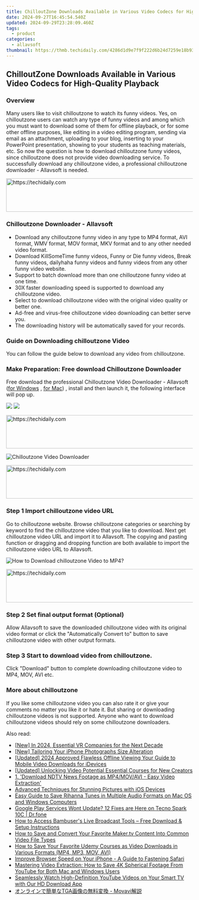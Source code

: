 ```yaml
---
title: ChilloutZone Downloads Available in Various Video Codecs for High-Quality Playback
date: 2024-09-27T16:45:54.540Z
updated: 2024-09-29T23:28:09.460Z
tags:
  - product
categories:
  - allavsoft
thumbnail: https://thmb.techidaily.com/4286d1d9e7f9f222d6b24d7259e18b93ce578dc75aedffe72b83d7d3b1179de6.jpg
---
```


## ChilloutZone Downloads Available in Various Video Codecs for High-Quality Playback

### Overview

Many users like to visit chilloutzone to watch its funny videos. Yes, on chilloutzone users can watch any type of funny videos and among which you must want to download some of them for offline playback, or for some other offline purposes, like editing in a video editing program, sending via email as an attachment, uploading to your blog, inserting to your PowerPoint presentation, showing to your students as teaching materials, etc. So now the question is how to download chilloutzone funny videos, since chilloutzone does not provide video downloading service. To successfully download any chilloutzone video, a professional chilloutzone downloader - Allavsoft is needed.

<!-- affiliate ads begin -->
<a href="https://appsumo.8odi.net/c/5597632/2132160/7443" target="_top" id="2132160">
  <img src="//a.impactradius-go.com/display-ad/7443-2132160" border="0" alt="https://techidaily.com" width="600" height="90"/>
</a>
<img height="0" width="0" src="https://appsumo.8odi.net/i/5597632/2132160/7443" style="position:absolute;visibility:hidden;" border="0" />
<!-- affiliate ads end -->

### Chilloutzone Downloader - Allavsoft

* Download any chilloutzone funny video in any type to MP4 format, AVI format, WMV format, MOV format, MKV format and to any other needed video format.
* Download KillSomeTime funny videos, Funny or Die funny videos, Break funny videos, dailyhaha funny videos and funny videos from any other funny video website.
* Support to batch download more than one chilloutzone funny video at one time.
* 30X faster downloading speed is supported to download any chilloutzone video.
* Select to download chilloutzone video with the original video quality or better one.
* Ad-free and virus-free chilloutzone video downloading can better serve you.
* The downloading history will be automatically saved for your records.

### Guide on Downloading chilloutzone Video

You can follow the guide below to download any video from chilloutzone.

### Make Preparation: Free download Chilloutzone Downloader

Free download the professional Chilloutzone Video Downloader - Allavsoft ([for Windows](https://tools.techidaily.com/allavsoft/products/) , [for Mac](https://tools.techidaily.com/allavsoft/products/)) , install and then launch it, the following interface will pop up.

[![](https://www.allavsoft.com/how-to/../images/how-to/free-download-win.jpg)](https://tools.techidaily.com/allavsoft/products/) [![](https://www.allavsoft.com/how-to/../images/how-to/free-download-mac.jpg)](https://tools.techidaily.com/allavsoft/products/)

<!-- affiliate ads begin -->
<a href="https://appsumo.8odi.net/c/5597632/2100529/7443" target="_top" id="2100529">
  <img src="//a.impactradius-go.com/display-ad/7443-2100529" border="0" alt="https://techidaily.com" width="728" height="90"/>
</a>
<img height="0" width="0" src="https://appsumo.8odi.net/i/5597632/2100529/7443" style="position:absolute;visibility:hidden;" border="0" />
<!-- affiliate ads end -->

![Chilloutzone Video Downloader](https://www.allavsoft.com/how-to/../images/allavsoft/screen-shot-600.jpg)

<!-- affiliate ads begin -->
<a href="https://ephamedtechinc.pxf.io/c/5597632/2137223/26400" target="_top" id="2137223">
  <img src="//a.impactradius-go.com/display-ad/26400-2137223" border="0" alt="https://techidaily.com" width="728" height="90"/>
</a>
<img height="0" width="0" src="https://ephamedtechinc.pxf.io/i/5597632/2137223/26400" style="position:absolute;visibility:hidden;" border="0" />
<!-- affiliate ads end -->

### Step 1 Import chilloutzone video URL

Go to chilloutzone website. Browse chilloutzone categories or searching by keyword to find the chilloutzone video that you like to download. Next get chilloutzone video URL and import it to Allavsoft. The copying and pasting function or dragging and dropping function are both available to import the chilloutzone video URL to Allavsoft.

![How to Download chilloutzone Video to MP4?](https://www.allavsoft.com/how-to/../images/how-to/download-rtmp-video/download-rtmp-video.jpg)

<!-- affiliate ads begin -->
<a href="https://imp.i357552.net/c/5597632/857869/11832" target="_top" id="857869">
  <img src="//a.impactradius-go.com/display-ad/11832-857869" border="0" alt="https://techidaily.com" width="728" height="90"/>
</a>
<img height="0" width="0" src="https://imp.i357552.net/i/5597632/857869/11832" style="position:absolute;visibility:hidden;" border="0" />
<!-- affiliate ads end -->

### Step 2 Set final output format (Optional)

Allow Allavsoft to save the downloaded chilloutzone video with its original video format or click the "Automatically Convert to" button to save chilloutzone video with other output formats.

### Step 3 Start to download video from chilloutzone.

Click "Download" button to complete downloading chilloutzone video to MP4, MOV, AVI etc.

### More about chilloutzone

If you like some chilloutzone video you can also rate it or give your comments no matter you like it or hate it. But sharing or downloading chilloutzone videos is not supported. Anyone who want to download chilloutzone videos should rely on some chilloutzone downloaders.

<ins class="adsbygoogle"
     style="display:block"
     data-ad-format="autorelaxed"
     data-ad-client="ca-pub-7571918770474297"
     data-ad-slot="1223367746"></ins>

<ins class="adsbygoogle"
     style="display:block"
     data-ad-client="ca-pub-7571918770474297"
     data-ad-slot="8358498916"
     data-ad-format="auto"
     data-full-width-responsive="true"></ins>

<span class="atpl-alsoreadstyle">Also read:</span>
<div><ul>
<li><a href="https://fox-friendly.techidaily.com/new-in-2024-essential-vr-companies-for-the-next-decade/"><u>[New] In 2024, Essential VR Companies for the Next Decade</u></a></li>
<li><a href="https://some-skills.techidaily.com/new-tailoring-your-iphone-photographs-size-alteration/"><u>[New] Tailoring Your iPhone Photographs Size Alteration</u></a></li>
<li><a href="https://eaxpv-info.techidaily.com/updated-2024-approved-flawless-offline-viewing-your-guide-to-mobile-video-downloads-for-idevices/"><u>[Updated] 2024 Approved Flawless Offline Viewing Your Guide to Mobile Video Downloads for iDevices</u></a></li>
<li><a href="https://facebook-video-footage.techidaily.com/updated-unlocking-video-potential-essential-courses-for-new-creators/"><u>[Updated] Unlocking Video Potential Essential Courses for New Creators</u></a></li>
<li><a href="https://win-great.techidaily.com/1-download-ndtv-news-footage-as-mp4movavi-easy-video-extraction/"><u>1. 'Download NDTV News Footage as MP4/MOV/AVI - Easy Video Extraction'</u></a></li>
<li><a href="https://tech-renaissance.techidaily.com/advanced-techniques-for-stunning-pictures-with-ios-devices/"><u>Advanced Techniques for Stunning Pictures with iOS Devices</u></a></li>
<li><a href="https://win-great.techidaily.com/easy-guide-to-save-rihanna-tunes-in-multiple-audio-formats-on-mac-os-and-windows-computers/"><u>Easy Guide to Save Rihanna Tunes in Multiple Audio Formats on Mac OS and Windows Computers</u></a></li>
<li><a href="https://howto.techidaily.com/google-play-services-wont-update-12-fixes-are-here-on-tecno-spark-10c-drfone-by-drfone-fix-android-problems-fix-android-problems/"><u>Google Play Services Wont Update? 12 Fixes are Here on Tecno Spark 10C | Dr.fone</u></a></li>
<li><a href="https://win-great.techidaily.com/how-to-access-bambusers-live-broadcast-tools-free-download-and-setup-instructions/"><u>How to Access Bambuser's Live Broadcast Tools – Free Download & Setup Instructions</u></a></li>
<li><a href="https://win-great.techidaily.com/how-to-save-and-convert-your-favorite-makertv-content-into-common-video-file-types/"><u>How to Save and Convert Your Favorite Maker.tv Content Into Common Video File Types</u></a></li>
<li><a href="https://win-great.techidaily.com/how-to-save-your-favorite-udemy-courses-as-video-downloads-in-various-formats-mp4-mp3-mov-avi/"><u>How to Save Your Favorite Udemy Courses as Video Downloads in Various Formats (MP4, MP3, MOV, AVI)</u></a></li>
<li><a href="https://fox-that.techidaily.com/improve-browser-speed-on-your-iphone-a-guide-to-fastening-safari/"><u>Improve Browser Speed on Your iPhone - A Guide to Fastening Safari</u></a></li>
<li><a href="https://win-great.techidaily.com/mastering-video-extraction-how-to-save-4k-spherical-footage-from-youtube-for-both-mac-and-windows-users/"><u>Mastering Video Extraction: How to Save 4K Spherical Footage From YouTube for Both Mac and Windows Users</u></a></li>
<li><a href="https://win-great.techidaily.com/seamlessly-watch-high-definition-youtube-videos-on-your-smart-tv-with-our-hd-download-app/"><u>Seamlessly Watch High-Definition YouTube Videos on Your Smart TV with Our HD Download App</u></a></li>
<li><a href="https://eaxpv-info.techidaily.com/1726222923267-tga-movavi/"><u>オンラインで簡単なTGA画像の無料変換 - Movavi解説</u></a></li>
</ul></div>

